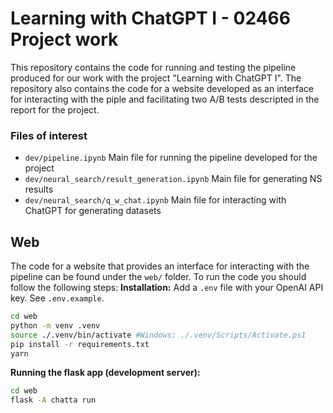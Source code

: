 # Learning with ChatGPT I - 02466 Project work

This repository contains the code for running and testing the pipeline produced for our work with the project "Learning with ChatGPT I". The repository also contains the code for a website developed as an interface for interacting with the piple and facilitating two A/B tests descripted in the report for the project.

### Files of interest

- `dev/pipeline.ipynb` Main file for running the pipeline developed for the project
- `dev/neural_search/result_generation.ipynb` Main file for generating NS results
- `dev/neural_search/q_w_chat.ipynb` Main file for interacting with ChatGPT for generating datasets

## Web

The code for a website that provides an interface for interacting with the pipeline can be found under the `web/` folder. To run the code you should follow the following steps:
**Installation:**
Add a `.env` file with your OpenAI API key. See `.env.example`.

```bash
cd web
python -m venv .venv
source ./.venv/bin/activate #Windows: ./.venv/Scripts/Activate.ps1
pip install -r requirements.txt
yarn
```

**Running the flask app (development server):**

```bash
cd web
flask -A chatta run
```
